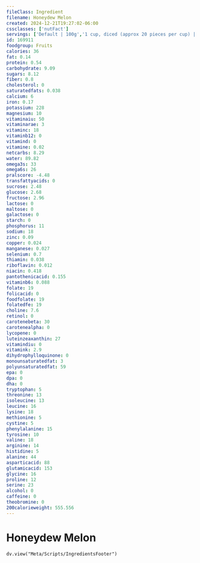 ```yaml
---
fileClass: Ingredient
filename: Honeydew Melon
created: 2024-12-21T19:27:02-06:00
cssclasses: ['nutFact']
servings: ['Default | 100g','1 cup, diced (approx 20 pieces per cup) | 170','1 cup, balls | 177','1 melon (5-1/4 inch dia) | 1000','1 melon (6 inch - 7 inch dia) | 1280','1 wedge (1/8 of 5-1/4 inch dia melon) | 125','1 wedge (1/8 of 6 inch to 7 inch dia melon) | 160','10 honeydew balls | 138','1 nlea serving | 134']
id: 169911
foodgroup: Fruits
calories: 36
fat: 0.14
protein: 0.54
carbohydrate: 9.09
sugars: 8.12
fiber: 0.8
cholesterol: 0
saturatedfats: 0.038
calcium: 6
iron: 0.17
potassium: 228
magnesium: 10
vitaminaiu: 50
vitaminarae: 3
vitaminc: 18
vitaminb12: 0
vitamind: 0
vitamine: 0.02
netcarbs: 8.29
water: 89.82
omega3s: 33
omega6s: 26
pralscore: -4.48
transfattyacids: 0
sucrose: 2.48
glucose: 2.68
fructose: 2.96
lactose: 0
maltose: 0
galactose: 0
starch: 0
phosphorus: 11
sodium: 18
zinc: 0.09
copper: 0.024
manganese: 0.027
selenium: 0.7
thiamin: 0.038
riboflavin: 0.012
niacin: 0.418
pantothenicacid: 0.155
vitaminb6: 0.088
folate: 19
folicacid: 0
foodfolate: 19
folatedfe: 19
choline: 7.6
retinol: 0
carotenebeta: 30
carotenealpha: 0
lycopene: 0
luteinzeaxanthin: 27
vitamindiu: 0
vitamink: 2.9
dihydrophylloquinone: 0
monounsaturatedfat: 3
polyunsaturatedfat: 59
epa: 0
dpa: 0
dha: 0
tryptophan: 5
threonine: 13
isoleucine: 13
leucine: 16
lysine: 18
methionine: 5
cystine: 5
phenylalanine: 15
tyrosine: 10
valine: 18
arginine: 14
histidine: 5
alanine: 44
asparticacid: 88
glutamicacid: 153
glycine: 16
proline: 12
serine: 23
alcohol: 0
caffeine: 0
theobromine: 0
200calorieweight: 555.556
---
```


# Honeydew Melon

```dataviewjs
dv.view("Meta/Scripts/IngredientsFooter")
```